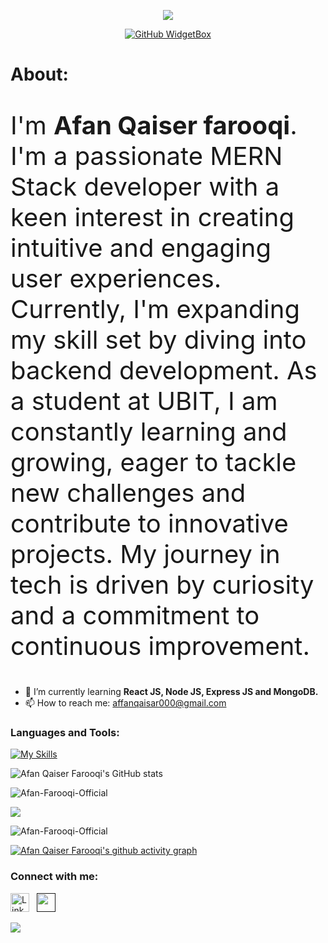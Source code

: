 <div align="center">
 
![](https://capsule-render.vercel.app/api?type=waving&height=300&color=gradient&customColorList=9&text=Hi%20👋,%20I'm%20Afan%20Qaiser%20Farooqi%20‍💻&desc=MERN%20Stack%20Developer%20|%20Crafting%20Responsive%20Web%20Interfaces&descAlign=50&descAlignY=58&fontSize=50&fontAlign=50&fontAlignY=33)

[![GitHub WidgetBox](https://github-widgetbox.vercel.app/api/profile?username=Afan-Farooqi-Official&data=followers,repositories,commits&theme=darkmode&hide_border=true&font=Roboto)](https://github.com/Afan-Farooqi-Official)

</div>
<h1>About:</h1>
 <p style="font-size: 40px;">I'm <b>Afan Qaiser farooqi</b>. I'm a passionate MERN Stack developer with a keen interest in creating intuitive and engaging user experiences. Currently, I'm expanding my skill set by diving into backend development. As a student at UBIT, I am constantly learning and growing, eager to tackle new challenges and contribute to innovative projects. My journey in tech is driven by curiosity and a commitment to continuous improvement. </p>

- 🌱 I’m currently learning **React JS, Node JS, Express JS and MongoDB.**
- 📫 How to reach me: affanqaisar000@gmail.com
  
### Languages and Tools:
[![My Skills](https://skillicons.dev/icons?i=html,css,bootstrap,js,typescript,tailwindcss,expressjs,nodejs,mongodb,github,git,postman)](https://skillicons.dev)

![Afan Qaiser Farooqi's GitHub stats](https://github-readme-stats.vercel.app/api?username=Afan-Farooqi-Official&show_icons=true&theme=transparent)

<p align="left"> <img src="https://komarev.com/ghpvc/?username=Afan-Farooqi-Official&label=Profile%20views&color=0e75b6&style=flat" alt="Afan-Farooqi-Official" /> </p>

<p><img align="center" src="http://github-readme-streak-stats.herokuapp.com?user=Afan-Farooqi-Official&theme=dark&background=000000"/></p>

<p><img align="center" src="https://github-readme-stats.vercel.app/api/top-langs?username=Afan-Farooqi-Official&show_icons=true&locale=en&layout=compact" alt="Afan-Farooqi-Official" /></p>

[![Afan Qaiser Farooqi's github activity graph](https://github-readme-activity-graph.vercel.app/graph?username=Afan-Farooqi-Official&bg_color=000000&color=00ffee&line=ffffff&point=0008ff&area=true&hide_border=true)](https://github.com/Afan-Farooqi-Official/github-readme-activity-graph)


### Connect with me:
 <a href="https://www.linkedin.com/in/afan-qaiser-farooqi-9334432b3" title="LinkedIn" target="_blank" rel="noreferrer"><img src="https://www.vectorlogo.zone/logos/linkedin/linkedin-tile.svg" alt="LinkedIn" width="30" height="30"/></a>&nbsp;&nbsp;
<a href="" title="Gmail" target="_blank" rel="noreferrer"><img src="https://skillicons.dev/icons?i=gmail" alt="" width="30" height="30"/></a>&nbsp;&nbsp;

![](https://capsule-render.vercel.app/api?type=waving&height=150&color=gradient&customColorList=9&descAlign=47&descAlignY=58&fontSize=50&fontAlign=50&fontAlignY=33&section=footer)
